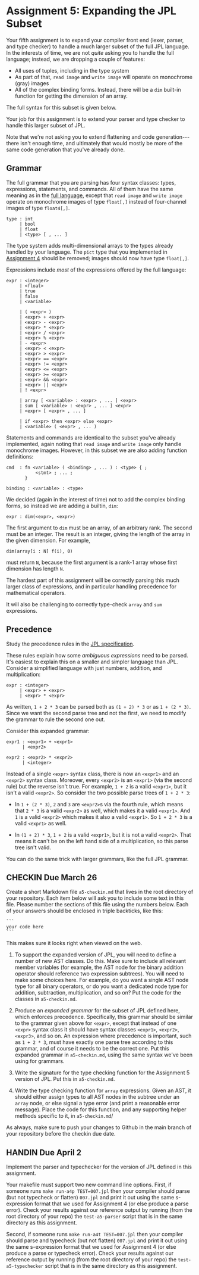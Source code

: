# Assignment 5: Expanding the JPL Subset

Your fifth assignment is to expand your compiler front end (lexer,
parser, and type checker) to handle a much larger subset of the full
JPL language. In the interests of time, we are not _quite_ asking you
to handle the full language; instead, we are dropping a couple of
features:

- All uses of tuples, including in the type system
- As part of that, `read image` and `write image` will operate on
  monochrome (gray) images
- All of the complex binding forms. Instead, there will be a `dim`
  built-in function for getting the dimension of an array.

The full syntax for this subset is given below.

Your job for this assignment is to extend your parser and type checker
to handle this larger subset of JPL.

Note that we're not asking you to extend flattening and code
generation---there isn't enough time, and ultimately that would mostly
be more of the same code generation that you've already done.

Grammar
-------

The full grammar that you are parsing has four syntax classes: types,
expressions, statements, and commands. All of them have the same
meaning as in the [full language](../spec.md), except that `read
image` and `write image` operate on monochrome images of type
`float[,]` instead of four-channel images of type `float4[,]`.

```
type : int
     | bool
     | float
     | <type> [ , ... ]
```

The type system adds multi-dimensional arrays to the types already
handled by your language. The `pict` type that you implemented in
[Assignment 4](../assignment4/README.md) should be removed; images
should now have type `float[,]`.

Expressions include _most_ of the expressions offered by the full
language:

```
expr : <integer>
     | <float>
     | true
     | false
     | <variable>

     | ( <expr> )
     | <expr> + <expr>
     | <expr> - <expr>
     | <expr> * <expr>
     | <expr> / <expr>
     | <expr> % <expr>
     | - <expr>
     | <expr> < <expr>
     | <expr> > <expr>
     | <expr> == <expr>
     | <expr> != <expr>
     | <expr> <= <expr>
     | <expr> >= <expr>
     | <expr> && <expr>
     | <expr> || <expr>
     | ! <expr>

     | array [ <variable> : <expr> , ... ] <expr>
     | sum [ <variable> : <expr> , ... ] <expr>
     | <expr> [ <expr> , ... ]

     | if <expr> then <expr> else <expr>
     | <variable> ( <expr> , ... )
```

Statements and commands are identical to the subset you've already
implemented, again noting that `read image` and `write image` only
handle monochrome images. However, in this subset we are also adding
function definitions:

```
cmd  : fn <variable> ( <binding> , ... ) : <type> { ;
           <stmt> ; ... ;
       }
    
binding : <variable> : <type>
```

We decided (again in the interest of time) not to add the complex
binding forms, so instead we are adding a builtin, `dim`:

```
expr : dim(<expr>, <expr>)
```

The first argument to `dim` must be an array, of an arbitrary rank.
The second must be an integer. The result is an integer, giving the
length of the array in the given dimension. For example,

    dim(array[i : N] f(i), 0)

must return `N`, because the first argument is a rank-1 array whose
first dimension has length `N`.

The hardest part of this assignment will be correctly parsing this
much larger class of expressions, and in particular handling
precedence for mathematical operators.

It will also be challenging to correctly type-check `array` and `sum`
expressions.

Precedence
----------

Study the precedence rules in the [JPL specification](../spec.md).

These rules explain how some *ambiguous expressions* need to be
parsed. It's easiest to explain this on a smaller and simpler language
than JPL. Consider a simplified language with just numbers, addition,
and multiplication:

```
expr : <integer>
     | <expr> + <expr>
     | <expr> * <expr>
```

As written, `1 + 2 * 3` can be parsed both as `(1 + 2) * 3` or as `1 +
(2 * 3)`. Since we want the second parse tree and not the first, we
need to modify the grammar to rule the second one out.

Consider this expanded grammar:

```
expr1 : <expr1> + <expr1>
      | <expr2>

expr2 : <expr2> * <expr2>
      | <integer>
```

Instead of a single `<expr>` syntax class, there is now an `<expr1>`
and an `<expr2>` syntax class. Moreover, every `<expr2>` is an
`<expr1>` (via the second rule) but the reverse isn't true. For
example, `1 + 2` is a valid `<expr1>`, but it isn't a valid `<expr2>`.
So consider the two possible parse trees of `1 + 2 * 3`:

- In `1 + (2 * 3)`, `2` and `3` are `<expr2>`s via the fourth rule,
  which means that `2 * 3` is a valid `<expr2>` as well, which makes
  it a valid `<expr1>`. And `1` is a valid `<expr2>` which makes it
  also a valid `<expr1>`. So `1 + 2 * 3` is a valid `<expr1>` as well.
  
- In `(1 + 2) * 3`, `1 + 2` is a valid `<expr1>`, but it is not a
  valid `<expr2>`. That means it can't be on the left hand side of a
  multiplication, so this parse tree isn't valid.

You can do the same trick with larger grammars, like the full JPL grammar.

## CHECKIN Due March 26

Create a short Markdown file `a5-checkin.md` that lives in the root
directory of your repository. Each item below will ask you to include
some text in this file. Please number the sections of this file using
the numbers below. Each of your answers should be enclosed in triple
backticks, like this:

    ```
    your code here
    ```

This makes sure it looks right when viewed on the web.

1. To support the expanded version of JPL, you will need to define a
   number of new AST classes. Do this. Make sure to include all
   relevant member variables (for example, the AST node for the binary
   addition operator should reference two expression subtrees).  You
   will need to make some choices here. For example, do you want a
   single AST node type for all binary operators, or do you want a
   dedicated node type for addition, subtraction, multiplication,
   and so on? Put the code for the classes in `a5-checkin.md`.

2. Produce an _expanded grammar_ for the subset of JPL defined here,
   which enforces precedence. Specifically, this grammar should be
   similar to the grammar given above for `<expr>`, except that
   instead of one `<expr>` syntax class it should have syntax classes
   `<expr1>`, `<expr2>`, `<expr3>`, and so on. An expression where
   precedence is important, such as `1 + 2 * 3`, must have exactly one
   parse tree according to this grammar, and of course it needs to be
   the correct one. Put this expanded grammar in `a5-checkin.md`,
   using the same syntax we've been using for grammars.

3. Write the signature for the type checking function for the
   Assignment 5 version of JPL. Put this in `a5-checkin.md`.

4. Write the type checking function for `array` expressions. Given an
   AST, it should either assign types to all AST nodes in the subtree
   under an `array` node, or else signal a type error (and print a
   reasonable error message). Place the code for this function,
   and any supporting helper methods specific to it, in `a5-checkin.md`/

As always, make sure to push your changes to Github in the main branch
of your repository before the checkin due date.

## HANDIN Due April 2

Implement the parser and typechecker for the version of JPL defined
in this assignment.

Your makefile must support two new command line options. First, if
someone runs `make run-a4p TEST=007.jpl` then your compiler should
parse (but not typecheck or flatten) `007.jpl` and print it out using
the same s-expression format that we used for Assignment 4 (or else
produce a parse error). Check your results against our reference
output by running (from the root directory of your repo) the
`test-a5-parser` script that is in the same directory as this
assignment.

Second, if someone runs `make run-a4t TEST=007.jpl` then your compiler
should parse and typecheck (but not flatten) `007.jpl` and print it
out using the same s-expression format that we used for Assignment 4
(or else produce a parse or typecheck error). Check your results
against our reference output by running (from the root directory of
your repo) the `test-a5-typechecker` script that is in the same
directory as this assignment.
